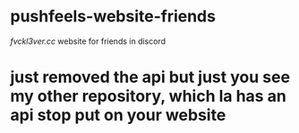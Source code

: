# pushfeels-website-friends
*fvckl3ver.cc* website for friends in discord

<html>

  <head>
      <h1>just removed the api but just you see my other repository, which la has an api stop put on your website</h1>
  </head>

</html>
